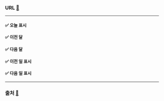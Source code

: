 ### URL [🔗](https://soheeoott.github.io/vanilaJS/calendar/index.html)
---
#### ✅ 오늘 표시  
#### ✅ 이전 달  
#### ✅ 다음 달  
#### ✅ 이전 일 표시  
#### ✅ 다음 일 표시  
---
### 출처 [🔗](https://www.youtube.com/watch?v=o1yMqPyYeAo)
